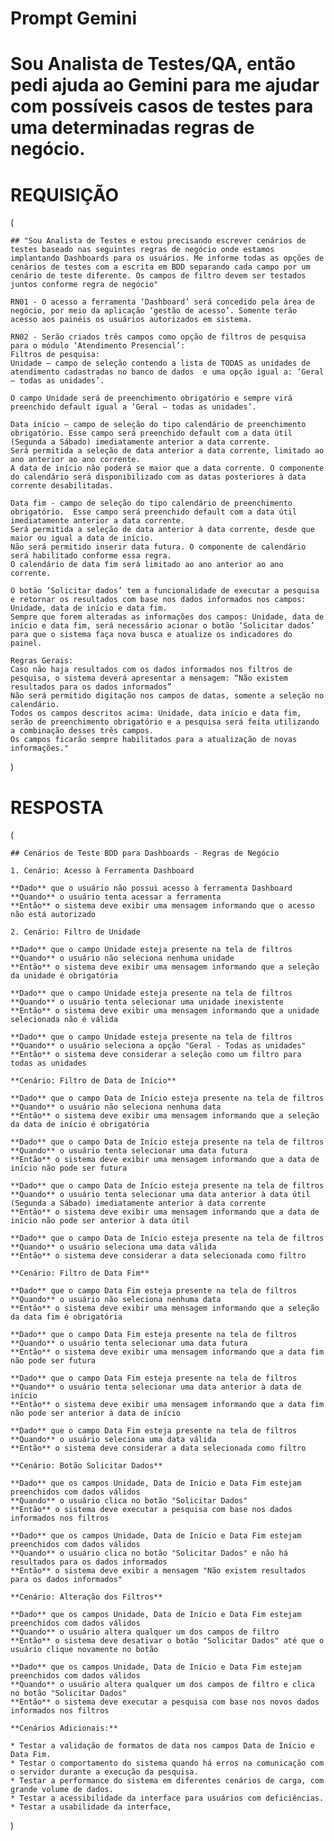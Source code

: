 # Prompt Gemini

# Sou Analista de Testes/QA, então pedi ajuda ao Gemini para me ajudar com possíveis casos de testes para uma determinadas regras de negócio.

# REQUISIÇÃO 
(

    ## "Sou Analista de Testes e estou precisando escrever cenários de testes baseado nas seguintes regras de negócio onde estamos implantando Dashboards para os usuários. Me informe todas as opções de cenários de testes com a escrita em BDD separando cada campo por um cenário de teste diferente. Os campos de filtro devem ser testados juntos conforme regra de negócio"

    RN01 - O acesso a ferramenta ‘Dashboard’ será concedido pela área de negócio, por meio da aplicação ‘gestão de acesso’. Somente terão acesso aos painéis os usuários autorizados em sistema.

    RN02 - Serão criados três campos como opção de filtros de pesquisa para o módulo ‘Atendimento Presencial’:
    Filtros de pesquisa:
    Unidade – campo de seleção contendo a lista de TODAS as unidades de atendimento cadastradas no banco de dados  e uma opção igual a: ‘Geral – todas as unidades’. 

    O campo Unidade será de preenchimento obrigatório e sempre virá preenchido default igual a ‘Geral – todas as unidades’.

    Data início – campo de seleção do tipo calendário de preenchimento obrigatório. Esse campo será preenchido default com a data útil (Segunda a Sábado) imediatamente anterior a data corrente. 
    Será permitida a seleção de data anterior a data corrente, limitado ao ano anterior ao ano corrente.
    A data de início não poderá se maior que a data corrente. O componente do calendário será disponibilizado com as datas posteriores à data corrente desabilitadas.

    Data fim - campo de seleção do tipo calendário de preenchimento obrigatório.  Esse campo será preenchido default com a data útil imediatamente anterior a data corrente.
    Será permitida a seleção de data anterior à data corrente, desde que maior ou igual a data de início.
    Não será permitido inserir data futura. O componente de calendário será habilitado conforme essa regra.
    O calendário de data fim será limitado ao ano anterior ao ano corrente.
    
    O botão ‘Solicitar dados’ tem a funcionalidade de executar a pesquisa e retornar os resultados com base nos dados informados nos campos: Unidade, data de início e data fim.
    Sempre que forem alteradas as informações dos campos: Unidade, data de início e data fim, será necessário acionar o botão ‘Solicitar dados’ para que o sistema faça nova busca e atualize os indicadores do painel.

    Regras Gerais: 
    Caso não haja resultados com os dados informados nos filtros de pesquisa, o sistema deverá apresentar a mensagem: “Não existem resultados para os dados informados”
    Não será permitido digitação nos campos de datas, somente a seleção no calendário.
    Todos os campos descritos acima: Unidade, data início e data fim, serão de preenchimento obrigatório e a pesquisa será feita utilizando a combinação desses três campos.
    Os campos ficarão sempre habilitados para a atualização de novas informações." 
)

# RESPOSTA 
(

    ## Cenários de Teste BDD para Dashboards - Regras de Negócio

    1. Cenário: Acesso à Ferramenta Dashboard

    **Dado** que o usuário não possui acesso à ferramenta Dashboard
    **Quando** o usuário tenta acessar a ferramenta
    **Então** o sistema deve exibir uma mensagem informando que o acesso não está autorizado

    2. Cenário: Filtro de Unidade

    **Dado** que o campo Unidade esteja presente na tela de filtros
    **Quando** o usuário não seleciona nenhuma unidade
    **Então** o sistema deve exibir uma mensagem informando que a seleção da unidade é obrigatória

    **Dado** que o campo Unidade esteja presente na tela de filtros
    **Quando** o usuário tenta selecionar uma unidade inexistente
    **Então** o sistema deve exibir uma mensagem informando que a unidade selecionada não é válida

    **Dado** que o campo Unidade esteja presente na tela de filtros
    **Quando** o usuário seleciona a opção "Geral - Todas as unidades"
    **Então** o sistema deve considerar a seleção como um filtro para todas as unidades

    **Cenário: Filtro de Data de Início**

    **Dado** que o campo Data de Início esteja presente na tela de filtros
    **Quando** o usuário não seleciona nenhuma data
    **Então** o sistema deve exibir uma mensagem informando que a seleção da data de início é obrigatória

    **Dado** que o campo Data de Início esteja presente na tela de filtros
    **Quando** o usuário tenta selecionar uma data futura
    **Então** o sistema deve exibir uma mensagem informando que a data de início não pode ser futura

    **Dado** que o campo Data de Início esteja presente na tela de filtros
    **Quando** o usuário tenta selecionar uma data anterior à data útil (Segunda a Sábado) imediatamente anterior à data corrente
    **Então** o sistema deve exibir uma mensagem informando que a data de início não pode ser anterior à data útil

    **Dado** que o campo Data de Início esteja presente na tela de filtros
    **Quando** o usuário seleciona uma data válida
    **Então** o sistema deve considerar a data selecionada como filtro

    **Cenário: Filtro de Data Fim**

    **Dado** que o campo Data Fim esteja presente na tela de filtros
    **Quando** o usuário não seleciona nenhuma data
    **Então** o sistema deve exibir uma mensagem informando que a seleção da data fim é obrigatória

    **Dado** que o campo Data Fim esteja presente na tela de filtros
    **Quando** o usuário tenta selecionar uma data futura
    **Então** o sistema deve exibir uma mensagem informando que a data fim não pode ser futura

    **Dado** que o campo Data Fim esteja presente na tela de filtros
    **Quando** o usuário tenta selecionar uma data anterior à data de início
    **Então** o sistema deve exibir uma mensagem informando que a data fim não pode ser anterior à data de início

    **Dado** que o campo Data Fim esteja presente na tela de filtros
    **Quando** o usuário seleciona uma data válida
    **Então** o sistema deve considerar a data selecionada como filtro

    **Cenário: Botão Solicitar Dados**

    **Dado** que os campos Unidade, Data de Início e Data Fim estejam preenchidos com dados válidos
    **Quando** o usuário clica no botão "Solicitar Dados"
    **Então** o sistema deve executar a pesquisa com base nos dados informados nos filtros

    **Dado** que os campos Unidade, Data de Início e Data Fim estejam preenchidos com dados válidos
    **Quando** o usuário clica no botão "Solicitar Dados" e não há resultados para os dados informados
    **Então** o sistema deve exibir a mensagem "Não existem resultados para os dados informados"

    **Cenário: Alteração dos Filtros**

    **Dado** que os campos Unidade, Data de Início e Data Fim estejam preenchidos com dados válidos
    **Quando** o usuário altera qualquer um dos campos de filtro
    **Então** o sistema deve desativar o botão "Solicitar Dados" até que o usuário clique novamente no botão

    **Dado** que os campos Unidade, Data de Início e Data Fim estejam preenchidos com dados válidos
    **Quando** o usuário altera qualquer um dos campos de filtro e clica no botão "Solicitar Dados"
    **Então** o sistema deve executar a pesquisa com base nos novos dados informados nos filtros

    **Cenários Adicionais:**

    * Testar a validação de formatos de data nos campos Data de Início e Data Fim.
    * Testar o comportamento do sistema quando há erros na comunicação com o servidor durante a execução da pesquisa.
    * Testar a performance do sistema em diferentes cenários de carga, com grande volume de dados.
    * Testar a acessibilidade da interface para usuários com deficiências.
    * Testar a usabilidade da interface,
)
